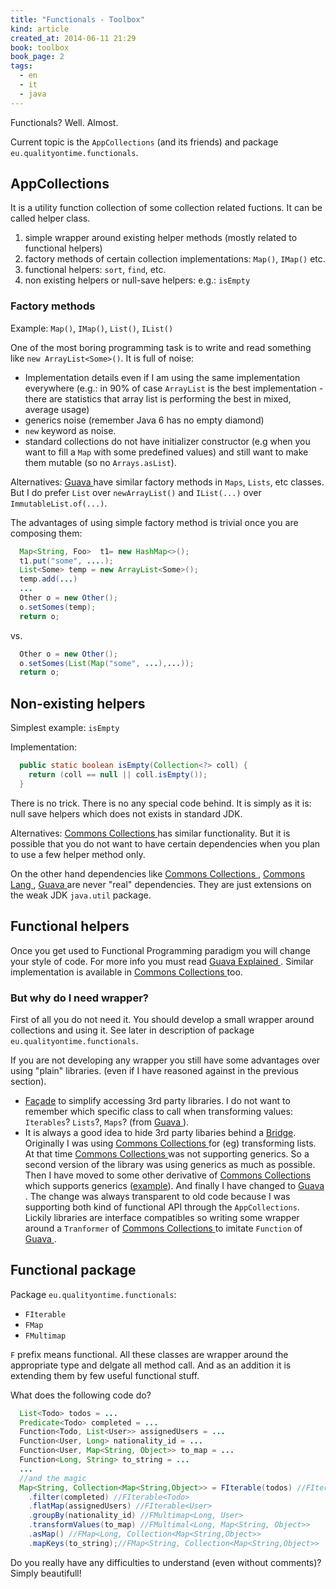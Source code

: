 ```yaml
---
title: "Functionals - Toolbox"
kind: article
created_at: 2014-06-11 21:29
book: toolbox
book_page: 2
tags:
  - en
  - it
  - java
---
```



Functionals? Well. Almost.

Current topic is the `AppCollections` (and its friends) and package `eu.qualityontime.functionals`.

## AppCollections


It is a utility function collection of some collection related fuctions. It can be called helper class.

1. simple wrapper around existing helper methods (mostly related to functional helpers)
2. factory methods of certain collection implementations: `Map()`, `IMap()` etc.
3. functional helpers: `sort`, `find`, etc.
4. non existing helpers or null-save helpers: e.g.: `isEmpty`

### Factory methods

Example: `Map()`, `IMap()`, `List()`, `IList()`

One of the most boring programming task is to write and read something like `new ArrayList<Some>()`. It is full of noise:

- Implementation details even if I am using the same implementation everywhere (e.g.: in 90% of case `ArrayList` is the best implementation - there are statistics that array list is performing the best in mixed, average usage)
- generics noise (remember Java 6 has no empty diamond)
- `new` keyword as noise.
- standard collections do not have initializer constructor (e.g when you want to fill a `Map` with some predefined values) and still want to make them mutable (so no `Arrays.asList`).

Alternatives: [Guava ](http://code.google.com/p/guava-libraries/) have similar factory methods in `Maps`, `Lists`, etc classes. But I do prefer `List` over `newArrayList()` and `IList(...)` over `ImmutableList.of(...)`.

The advantages of using simple factory method is trivial once you are composing them:

~~~java
  Map<String, Foo>  t1= new HashMap<>();
  t1.put("some", ....);
  List<Some> temp = new ArrayList<Some>();
  temp.add(...)
  ...
  Other o = new Other();
  o.setSomes(temp);
  return o;
~~~

vs.

~~~java
  Other o = new Other();
  o.setSomes(List(Map("some", ...),...));
  return o;
~~~

## Non-existing helpers

Simplest example: `isEmpty`

Implementation:

~~~java
  public static boolean isEmpty(Collection<?> coll) {
    return (coll == null || coll.isEmpty());
  }
~~~

There is no trick. There is no any special code behind. It is simply as it is: null save helpers which does not exists in standard JDK.

Alternatives: [Commons Collections ](http://commons.apache.org/proper/commons-collections/) has similar functionality. But it is possible that you do not want to have certain dependencies when you plan to use a few helper method only.

On the other hand dependencies like [Commons Collections ](http://commons.apache.org/proper/commons-collections/), [Commons Lang ](http://commons.apache.org/proper/commons-lang/), [Guava ](http://code.google.com/p/guava-libraries/) are never "real" dependencies. They are just extensions on the weak JDK `java.util` package.

## Functional helpers

Once you get used to Functional Programming paradigm you will change your style of code. For more info you must read [Guava Explained ](https://code.google.com/p/guava-libraries/wiki/FunctionalExplained). Similar implementation is available in [Commons Collections ](http://commons.apache.org/proper/commons-collections/) too.

### But why do I need wrapper?

First of all you do not need it. You should develop a small wrapper around collections and using it. See later in description of package `eu.qualityontime.functionals`.

If you are not developing any wrapper you still have some advantages over using "plain" libraries. (even if I have reasoned against in the previous section).

- [Façade](http://en.wikipedia.org/wiki/Facade_pattern) to simplify accessing 3rd party libraries. I do not want to remember which specific class to call when transforming values: `Iterables`? `Lists`?, `Maps`? (from [Guava ](http://code.google.com/p/guava-libraries/)).
- It is always a good idea to hide 3rd party libaries behind a [Bridge](http://en.wikipedia.org/wiki/Bridge_pattern). Originally I was using [Commons Collections ](http://commons.apache.org/proper/commons-collections/) for (eg) transforming lists. At that time [Commons Collections ](http://commons.apache.org/proper/commons-collections/) was not supporting generics. So a second version of the library was using generics as much as possible. Then I have moved to some other derivative of [Commons Collections ](http://commons.apache.org/proper/commons-collections/) which supports generics ([example](https://github.com/megamattron/collections-generic)). And finally I have changed to [Guava ](http://code.google.com/p/guava-libraries/). The change was always transparent to old code because I was supporting both kind of functional API through the `AppCollections`. Lickily libraries are interface compatibles so writing some wrapper around a `Tranformer` of [Commons Collections ](http://commons.apache.org/proper/commons-collections/) to imitate `Function` of [Guava ](http://code.google.com/p/guava-libraries/).

## Functional package

Package `eu.qualityontime.functionals`:

- `FIterable`
- `FMap`
- `FMultimap`

`F` prefix means functional. All these classes are wrapper around the appropriate type and delgate all method call. And as an addition it is extending them by few useful functional stuff.

What does the following code do?

~~~java
  List<Todo> todos = ...
  Predicate<Todo> completed = ...
  Function<Todo, List<User>> assignedUsers = ...
  Function<User, Long> nationality_id = ...
  Function<User, Map<String, Object>> to_map = ... 
  Function<Long, String> to_string = ...
  ...
  //and the magic
  Map<String, Collection<Map<String,Object>> = FIterable(todos) //FIterable<Todo>
    .filter(completed) //FIterable<Todo>
    .flatMap(assignedUsers) //FIterable<User>
    .groupBy(nationality_id) //FMultimap<Long, User>
    .transformValues(to_map) //FMultimal<Long, Map<String, Object>>
    .asMap() //FMap<Long, Collection<Map<String,Object>>
    .mapKeys(to_string);//FMap<String, Collection<Map<String,Object>>
~~~

Do you really have any difficulties to understand (even without comments)? Simply beautifull!

